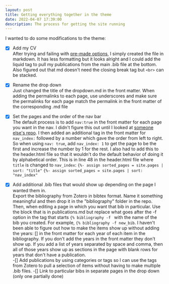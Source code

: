 ```yaml
---
layout: post
title: Getting everything together in the theme
date: 2022-04-07 17:39:00
description: The process for getting the site running
---
```


I wanted to do some modifications to the theme:

-[x] Add my CV
<br>After trying and failing with [pre-made options](https://github.com/elipapa/markdown-cv), I simply created the file in markdown. It has less formatting but it looks alright and I could add the liquid tag to pull my publications from the main .bib file at the bottom. Also figured out that md doesn't need the closing break tag but `<br>` can be stacked.
-[x] Rename the drop down
<br>Just changed the title of the dropdown.md in the front matter. When adding the permalinks to each page, use underscores and make sure the permalinks for each page match the permalink in the front matter of the corresponding .md file 
-[x] Set the pages and the order of the nav bar
<br>The default process is to add `nav:true` in the front matter for each page you want in the nav. I didn't figure this out until I looked at [someone else's repo](https://github.com/rohandebsarkar/rohandebsarkar.github.io). I then added an additional tag in the front matter for `nav_index:` followed by a number which gave the order from left to right. So when using `nav: true`, add  `nav_index: 1` to get the page to be the first and increase the number by 1 for the rest. I also had to add this to the header.html file so that it wouldn't do the default behavior of doing it by alphabetical order. This is in line 48 in the header.html file where `title` is changed to `nav_index`:
`{%- assign sorted_pages = site.pages | sort: "title"`
`{%- assign sorted_pages = site.pages | sort: "nav_index"` 
-[x] Add additional .bib files that would show up depending on the page I wanted them in.<br>
Export the bibliography from Zotero in bibtex format. Name it something meaningful and then drop it in the "bibliography" folder in the repo. Then, when editing a page in which you want that bib in particular. Use the block that is in publications.md but replace what goes after the -f option in the tag that starts `{% bibliography -f ` with the name of the bib you created. For example, `{% bibliography -f new_bib`. I haven't been able to figure out how to make the items show up without adding the years: [] in the front matter for each year of each item in the bibliography. If you don't add the years in the front matter they don't show up. If you add a list of years separated by space and comma, then all of those years show up as sections in the page with blank rows for years that don't have a publication. <br>
-[] Add publications by using categories or tags so I can use the tags from Zotero to pull a selection of items without having to make multiple .bib files.
-[] Link to particular bibs in separate pages in the drop down (only one partially done)



